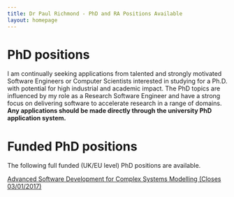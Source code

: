 ```yaml
---
title: Dr Paul Richmond - PhD and RA Positions Available
layout: homepage
---
```


# PhD positions

I am continually seeking applications from talented and strongly motivated Software Engineers or Computer Scientists interested in studying for a Ph.D. with potential for high industrial and academic impact. The PhD topics are influenced by my role as a Research Software Engineer and have a strong focus on delivering software to accelerate research in a range of domains. **Any applications should be made directly through the university PhD application system.**

# Funded PhD positions

The following full funded (UK/EU level) PhD positions are available.

[Advanced Software Development for Complex Systems Modelling (Closes 03/01/2017)](./flame)

 



